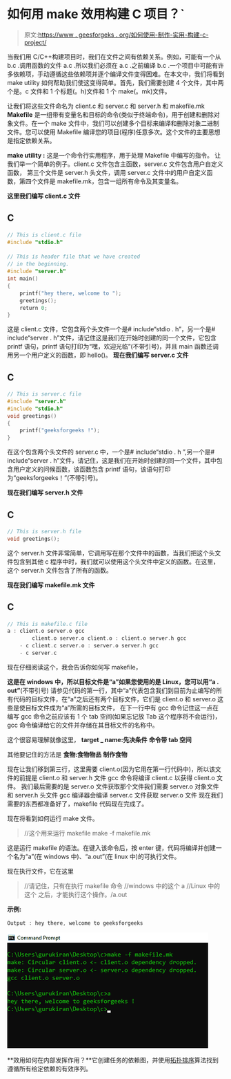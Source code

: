 # 如何用 make 效用构建 C 项目？`

> 原文:[https://www . geesforgeks . org/如何使用-制作-实用-构建-c-project/](https://www.geeksforgeeks.org/how-to-use-make-utility-to-build-c-projects/)

当我们用 C/C++构建项目时，我们在文件之间有依赖关系。例如，可能有一个从 b.c .调用函数的文件 a.c .所以我们必须在 a.c .之前编译 b.c .一个项目中可能有许多依赖项，手动遵循这些依赖项并逐个编译文件变得困难。在本文中，我们将看到 make utility 如何帮助我们使这变得简单。首先，我们需要创建 4 个文件，其中两个是。c 文件和 1 个标题(。h)文件和 1 个 make(。mk)文件。

让我们将这些文件命名为 client.c 和 server.c 和 server.h 和 makefile.mk
**Makefile** 是一组带有变量名和目标的命令(类似于终端命令)，用于创建和删除对象文件。在一个 make 文件中，我们可以创建多个目标来编译和删除对象二进制文件。您可以使用 Makefile 编译您的项目(程序)任意多次。这个文件的主要思想是指定依赖关系。

**make utility :** 这是一个命令行实用程序，用于处理 Makefile 中编写的指令。
让我们举一个简单的例子。client.c 文件包含主函数，server.c 文件包含用户自定义函数，
第三个文件是 server.h 头文件，调用 server.c 文件中的用户自定义函数，第四个文件是 makefile.mk，包含一组所有命令及其变量名。

**这里我们编写 client.c 文件**

## C

```cpp
// This is client.c file
#include "stdio.h"

// This is header file that we have created
// in the beginning.
#include "server.h"
int main()
{
    printf("hey there, welcome to ");
    greetings();
    return 0;
}
```

这是 client.c 文件，它包含两个头文件一个是# include“stdio . h”，另一个是# include“server . h”文件，请记住这是我们在开始时创建的同一个文件，它包含 printf 语句，printf 语句打印为“嘿，欢迎光临”(不带引号)，并且 main 函数还调用另一个用户定义的函数，即 hello()。
**现在我们编写 server.c 文件**

## C

```cpp
// This is server.c file
#include "server.h"
#include "stdio.h"
void greetings()
{
    printf("geeksforgeeks !");
}
```

在这个包含两个头文件的 server.c 中，一个是# include“stdio . h ”,另一个是# include“server . h”文件，请记住，这是我们在开始时创建的同一个文件，其中包含用户定义的问候函数，该函数包含 printf 语句，该语句打印为“geeksforgeeks！”(不带引号)。

**现在我们编写 server.h 文件**

## C

```cpp
// This is server.h file
void greetings();
```

这个 server.h 文件非常简单，它调用写在那个文件中的函数，当我们把这个头文件包含到其他 c 程序中时，我们就可以使用这个头文件中定义的函数。在这里，这个 server.h 文件包含了所有的函数。

**现在我们编写 makefile.mk 文件**

## C

```cpp
// This is makefile.c file
a : client.o server.o gcc
        client.o server.o client.o : client.o server.h gcc
    - c client.c server.o : server.o server.h gcc
    - c server.c
```

现在仔细阅读这个，我会告诉你如何写 makefile，

**这是在 windows 中，所以目标文件是“a”如果您使用的是 Linux，您可以用“a . out”**(不带引号)
请参见代码的第一行，其中“a”代表包含我们到目前为止编写的所有代码的目标文件，在“a”之后还有两个目标文件，它们是 client.o 和 server.o 这些是使目标文件成为“a”所需的目标文件， 在下一行中有 gcc 命令记住这一点在编写 gcc 命令之前应该有 1 个 tab 空间(如果忘记放 Tab 这个程序将不会运行)，gcc 命令编译给它的文件并存储在其目标文件的名称中。

这个很容易理解就像这里，
**target _ name:先决条件**
**命令带 tab 空间**

其他要记住的方法是
**食物:食物物品**
**制作食物**

现在让我们移到第三行，这里需要 client.o(因为它用在第一行代码中)，所以该文件的前提是 client.o 和 server.h 文件 gcc 命令将编译 client.c 以获得 client.o 文件。
我们最后需要的是 server.o 文件获取那个文件我们需要 server.o 对象文件和 server.h 头文件
gcc 编译器会编译 server.c 文件获取 server.o 文件
现在我们需要的东西都准备好了，makefile 代码现在完成了。

现在将看到如何运行 make 文件。

> //这个用来运行 makefile
> make -f makefile.mk

这是运行 makefile 的语法。在键入该命令后，按 enter 键，代码将编译并创建一个名为“a”(在 windows 中)、“a.out”(在 linux 中)的可执行文件。

现在执行文件，它在这里

> //请记住，只有在执行 makefile 命令
> //windows 中的这个
> a
> //Linux 中的这个
> 之后，才能执行这个操作。/a.out

**示例:**

```cpp
Output : hey there, welcome to geeksforgeeks

```

![](img/2496a7e6887620a92d08d7ca8db0a02a.png)

**效用如何在内部发挥作用？**它创建任务的依赖图，并使用[拓扑排序](https://www.geeksforgeeks.org/topological-sorting/)算法找到遵循所有给定依赖的有效序列。